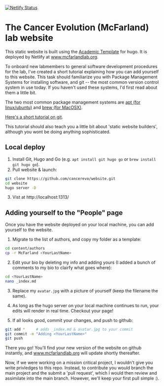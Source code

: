 [![Netlify Status](https://api.netlify.com/api/v1/badges/428af603-ced4-4372-a58b-de75f6b9bd14/deploy-status)](https://app.netlify.com/sites/cancer-evolution/deploys)

# The Cancer Evolution (McFarland) lab website

This static website is built using the [Academic Template](https://themes.gohugo.io/academic/) for hugo. It is deployed by Netlify at www.mcfarlandlab.org. 

To onboard new labmembers to general software development procedures for the lab, I've created a short tutorial explaining how you can add yourself to this website. This task should familiarize you with Package Management Systems for installing software, and git -- the most common version control system in use today. If you haven't used these systems, I'd first read about them a little bit. 

The two most common package management systems are [apt (for linux/ubuntu)](https://help.ubuntu.com/community/AptGet/Howto) and [brew (for MacOSX)](https://brew.sh/). 

[Here's a short tutorial on git](https://product.hubspot.com/blog/git-and-github-tutorial-for-beginners). 

This tutorial should also teach you a little bit about 'static website builders', although you wont be doing anything sophisticated. 

## Local deploy 

1. Install Git, Hugo and Go (e.g. `apt install git hugo go` or `brew install git hugo go`). 
2. Pull website & launch:
```sh
git clone https://github.com/cancerevo/website.git
cd website
hugo server -D
```
3. Vist at http://localhost:1313/

## Adding yourself to the "People" page

Once you have the website deployed on your local machine, you can add yourself to the website.  

1. Migrate to the list of authors, and copy my folder as a template:
```sh
cd content/authors
cp -r McFarland <YourLastName>
```

2. Edit your bio by deleting my info and adding yours (I added a bunch of comments to my bio to clairfy what goes where):
```sh
cd <YourLastName>
nano _index.md
```

3. Replace my `avatar.jpg` with a picture of yourself (keep the filename the same). 

4. As long as the hugo server on your local machine continues to run, your edits will render in real time. Checkout your page!

5. If all looks good, commit your changes, and push to github: 
```sh
git add *     # adds _index.md & avatar.jpg to your commit
git commit -m "Adding <YourLastName>"
git push
```
There you go! You'll find your new version of the website on github instantly, and www.mcfarlandlab.org will update shortly thereafter. 

Now, if we were working on a mission critical project, I wouldn't give you write privledges to this repo. Instead, to contribute you would branch the main project and the submit a 'pull request', which I would then review and assimilate into the main branch. However, we'll keep your first pull simple :). 
